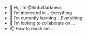 - 👋 Hi, I’m @SinfulDarkness
- 👀 I’m interested in ...Everything
- 🌱 I’m currently learning ...Everything
- 💞️ I’m looking to collaborate on ...
- 📫 How to reach me ...

<!---
SinfulDarkness/SinfulDarkness is a ✨ special ✨ repository because its `README.md` (this file) appears on your GitHub profile.
You can click the Preview link to take a look at your changes.
--->
